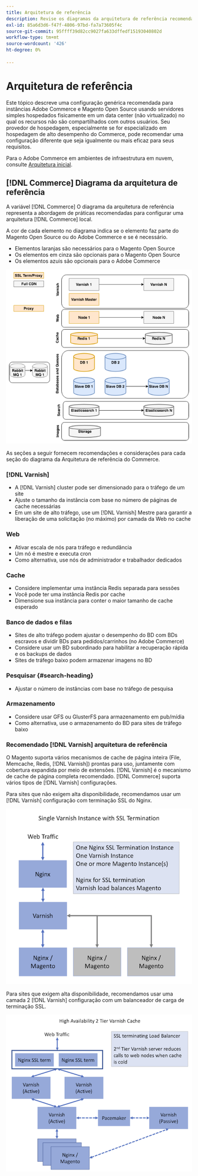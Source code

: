 ```yaml
---
title: Arquitetura de referência
description: Revise os diagramas da arquitetura de referência recomendada para implantações de Adobe Commerce e Magento Open Source.
exl-id: 85a6d3d6-f47f-4806-97bd-fa7a73605f4c
source-git-commit: 95ffff39d82cc9027fa633dffedf15193040802d
workflow-type: tm+mt
source-wordcount: '426'
ht-degree: 0%

---
```


# Arquitetura de referência

Este tópico descreve uma configuração genérica recomendada para instâncias Adobe Commerce e Magento Open Source usando servidores simples hospedados fisicamente em um data center (não virtualizado) no qual os recursos não são compartilhados com outros usuários. Seu provedor de hospedagem, especialmente se for especializado em hospedagem de alto desempenho do Commerce, pode recomendar uma configuração diferente que seja igualmente ou mais eficaz para seus requisitos.

Para o Adobe Commerce em ambientes de infraestrutura em nuvem, consulte [Arquitetura inicial](https://devdocs.magento.com/cloud/architecture/starter-architecture.html).

## [!DNL Commerce] Diagrama da arquitetura de referência

A variável [!DNL Commerce] O diagrama da arquitetura de referência representa a abordagem de práticas recomendadas para configurar uma arquitetura [!DNL Commerce] local.

A cor de cada elemento no diagrama indica se o elemento faz parte do Magento Open Source ou do Adobe Commerce e se é necessário.

* Elementos laranjas são necessários para o Magento Open Source
* Os elementos em cinza são opcionais para o Magento Open Source
* Os elementos azuis são opcionais para o Adobe Commerce

![Diagrama da arquitetura de referência do Commerce](../assets/performance/images/ref-architecture-2.3.png)

As seções a seguir fornecem recomendações e considerações para cada seção do diagrama da Arquitetura de referência do Commerce.

### [!DNL Varnish]

* A [!DNL Varnish] cluster pode ser dimensionado para o tráfego de um site
* Ajuste o tamanho da instância com base no número de páginas de cache necessárias
* Em um site de alto tráfego, use um [!DNL Varnish] Mestre para garantir a liberação de uma solicitação (no máximo) por camada da Web no cache

### Web

* Ativar escala de nós para tráfego e redundância
* Um nó é mestre e executa cron
* Como alternativa, use nós de administrador e trabalhador dedicados

### Cache

* Considere implementar uma instância Redis separada para sessões
* Você pode ter uma instância Redis por cache
* Dimensione sua instância para conter o maior tamanho de cache esperado

### Banco de dados e filas

* Sites de alto tráfego podem ajustar o desempenho do BD com BDs escravos e dividir BDs para pedidos/carrinhos (no Adobe Commerce)
* Considere usar um BD subordinado para habilitar a recuperação rápida e os backups de dados
* Sites de tráfego baixo podem armazenar imagens no BD

### Pesquisar {#search-heading}

* Ajustar o número de instâncias com base no tráfego de pesquisa

### Armazenamento

* Considere usar GFS ou GlusterFS para armazenamento em pub/mídia
* Como alternativa, use o armazenamento do BD para sites de tráfego baixo

### Recomendado [!DNL Varnish] arquitetura de referência

O Magento suporta vários mecanismos de cache de página inteira (File, Memcache, Redis, [!DNL Varnish]) prontas para uso, juntamente com cobertura expandida por meio de extensões. [!DNL Varnish] é o mecanismo de cache de página completa recomendado.  [!DNL Commerce] suporta vários tipos de [!DNL Varnish] configurações.

Para sites que não exigem alta disponibilidade, recomendamos usar um [!DNL Varnish] configuração com terminação SSL do Nginx.

![Simples [!DNL Varnish] Configuração com terminação SSL](../assets/performance/images/single-varnish-with-ssl-termination.png)

Para sites que exigem alta disponibilidade, recomendamos usar uma camada 2 [!DNL Varnish] configuração com um balanceador de carga de terminação SSL.

![Alta disponibilidade em dois níveis [!DNL Varnish] configuração com o balanceador de carga de terminação SSL](../assets/performance/images/ha-2-tier-varnish-with-ssl-term-load-balancer.png)
